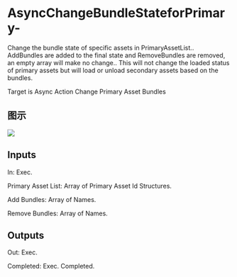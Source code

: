 # AsyncChangeBundleStateforPrimary-

Change the bundle state of specific assets in PrimaryAssetList.. AddBundles are added to the final state and RemoveBundles are removed, an empty array will make no change.. This will not change the loaded status of primary assets but will load or unload secondary assets based on the bundles.

Target is Async Action Change Primary Asset Bundles

## 图示

![]($-20221218-17595659.png)

## Inputs

In: Exec.

Primary Asset List: Array of Primary Asset Id Structures.

Add Bundles: Array of Names.

Remove Bundles: Array of Names.  

## Outputs

Out: Exec.

Completed: Exec. Completed.
